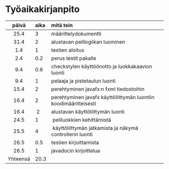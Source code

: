 # Työaikakirjanpito

| päivä | aika | mitä tein |
|:------:|:----|:------|
| 25.4 | 3 | määrittelydokumentti |
| 31.4 | 2 | alustavan pelilogiikan luominen |
| 1.4 | 1 | testien aloitus|
| 2.4 | 0.2 | perus testit pakalle |
| 9.4 | 0.6 | checkstylen käyttöönotto ja luokkakaavion luonti |
| 9.4 | 1 | pelaaja ja pistetaulun luonti |
| 15.4 | 2 | perehtyminen javafx:n fxml tiedostoihin|
| 16.4 | 2 | perehtyminen javafx käyttöliittymän luontiin koodimääritteisesti |
| 16.4 | 2 | alustavan käyttöliittymän luonti|
| 24.5 | 1 | peliluokkien kehittämistä |
| 25.5 | 4 | käyttöliittymän jatkamista ja näkymä controllerin luonti |
| 26.5 | 0.5 | testien kirjoittamista |
| 26.5 | 1 | javadocin kirjoittelua |
| Yhteensä | 20.3 | |
